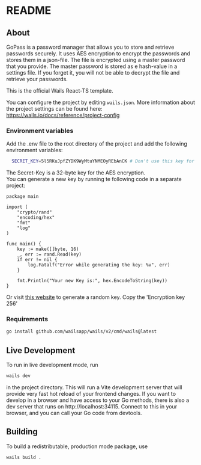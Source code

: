 # README

## About

GoPass is a password manager that allows you to store and retrieve passwords securely. It uses AES encryption to encrypt the passwords and stores them in a json-file. The file is encrypted using a master password that you provide. The master password is stored as e hash-value in a settings file. If you forget it, you will not be able to decrypt the file and retrieve your passwords.

This is the official Wails React-TS template.

You can configure the project by editing `wails.json`. More information about the project settings can be found
here: https://wails.io/docs/reference/project-config

### Environment variables

Add the .env file to the root directory of the project and add the following environment variables:

```bash
  SECRET_KEY=5l5RKuJpfZYDK9WyMtuYNMEOyREbAnCK # Don't use this key for productive builds!
```

The Secret-Key is a 32-byte key for the AES encryption.\
You can generate a new key by running te following code in a separate project:

```golang
package main

import (
	"crypto/rand"
	"encoding/hex"
	"fmt"
	"log"
)

func main() {
	key := make([]byte, 16)
	_, err := rand.Read(key)
	if err != nil {
		log.Fatalf("Error while generating the key: %v", err)
	}

	fmt.Println("Your new Key is:", hex.EncodeToString(key))
}
```

Or visit [this website](https://acte.ltd/utils/randomkeygen) to generate a random key.
Copy the 'Encryption key 256'

### Requirements

```bash
go install github.com/wailsapp/wails/v2/cmd/wails@latest
```

## Live Development

To run in live development mode, run

```bash
wails dev
```

in the project directory. This will run a Vite development
server that will provide very fast hot reload of your frontend changes. If you want to develop in a browser
and have access to your Go methods, there is also a dev server that runs on http://localhost:34115. Connect
to this in your browser, and you can call your Go code from devtools.

## Building

To build a redistributable, production mode package, use

```bash
wails build .
```
